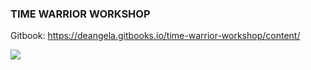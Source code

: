 ### TIME WARRIOR WORKSHOP


Gitbook: https://deangela.gitbooks.io/time-warrior-workshop/content/

<a href="https://www.amazon.com/Time-Warrior-procrastination-people-pleasing-over-commitment-ebook/dp/B004NSV2T8/" target="_blank"><img src="http://teaching.polishedsolid.com/time-warrior/time-warrior.jpeg"></a>